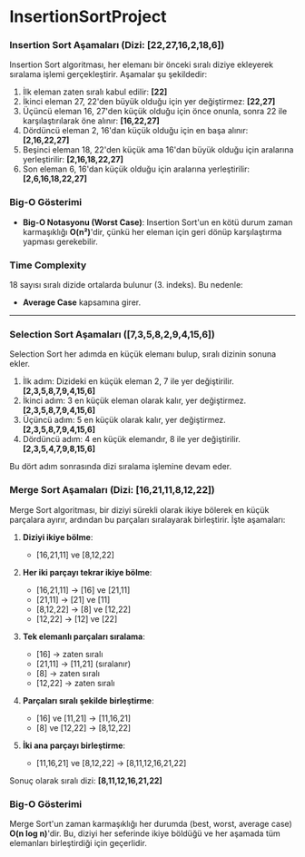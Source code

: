 # InsertionSortProject

### Insertion Sort Aşamaları (Dizi: [22,27,16,2,18,6])

Insertion Sort algoritması, her elemanı bir önceki sıralı diziye ekleyerek sıralama işlemi gerçekleştirir. Aşamalar şu şekildedir:

1. İlk eleman zaten sıralı kabul edilir: **[22]**
2. İkinci eleman 27, 22'den büyük olduğu için yer değiştirmez: **[22,27]**
3. Üçüncü eleman 16, 27'den küçük olduğu için önce onunla, sonra 22 ile karşılaştırılarak öne alınır: **[16,22,27]**
4. Dördüncü eleman 2, 16'dan küçük olduğu için en başa alınır: **[2,16,22,27]**
5. Beşinci eleman 18, 22'den küçük ama 16'dan büyük olduğu için aralarına yerleştirilir: **[2,16,18,22,27]**
6. Son eleman 6, 16'dan küçük olduğu için aralarına yerleştirilir: **[2,6,16,18,22,27]**

### Big-O Gösterimi

- **Big-O Notasyonu (Worst Case)**: Insertion Sort'un en kötü durum zaman karmaşıklığı **O(n²)**'dir, çünkü her eleman için geri dönüp karşılaştırma yapması gerekebilir.
  
### Time Complexity

18 sayısı sıralı dizide ortalarda bulunur (3. indeks). Bu nedenle:
- **Average Case** kapsamına girer.

---

### Selection Sort Aşamaları ([7,3,5,8,2,9,4,15,6])

Selection Sort her adımda en küçük elemanı bulup, sıralı dizinin sonuna ekler.

1. İlk adım: Dizideki en küçük eleman 2, 7 ile yer değiştirilir. **[2,3,5,8,7,9,4,15,6]**
2. İkinci adım: 3 en küçük eleman olarak kalır, yer değiştirmez. **[2,3,5,8,7,9,4,15,6]**
3. Üçüncü adım: 5 en küçük olarak kalır, yer değiştirmez. **[2,3,5,8,7,9,4,15,6]**
4. Dördüncü adım: 4 en küçük elemandır, 8 ile yer değiştirilir. **[2,3,5,4,7,9,8,15,6]**

Bu dört adım sonrasında dizi sıralama işlemine devam eder.



### Merge Sort Aşamaları (Dizi: [16,21,11,8,12,22])

Merge Sort algoritması, bir diziyi sürekli olarak ikiye bölerek en küçük parçalara ayırır, ardından bu parçaları sıralayarak birleştirir. İşte aşamaları:

1. **Diziyi ikiye bölme**: 
   - [16,21,11] ve [8,12,22]

2. **Her iki parçayı tekrar ikiye bölme**:
   - [16,21,11] → [16] ve [21,11]
   - [21,11] → [21] ve [11]
   - [8,12,22] → [8] ve [12,22]
   - [12,22] → [12] ve [22]

3. **Tek elemanlı parçaları sıralama**:
   - [16] → zaten sıralı
   - [21,11] → [11,21] (sıralanır)
   - [8] → zaten sıralı
   - [12,22] → zaten sıralı

4. **Parçaları sıralı şekilde birleştirme**:
   - [16] ve [11,21] → [11,16,21]
   - [8] ve [12,22] → [8,12,22]

5. **İki ana parçayı birleştirme**:
   - [11,16,21] ve [8,12,22] → [8,11,12,16,21,22]

Sonuç olarak sıralı dizi: **[8,11,12,16,21,22]**

### Big-O Gösterimi

Merge Sort'un zaman karmaşıklığı her durumda (best, worst, average case) **O(n log n)**'dir. Bu, diziyi her seferinde ikiye böldüğü ve her aşamada tüm elemanları birleştirdiği için geçerlidir.

